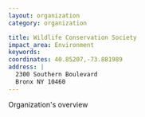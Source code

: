 ```yaml
---
layout: organization
category: organization

title: Wildlife Conservation Society
impact_area: Environment
keywords: 
coordinates: 40.85207,-73.881989
address: |
  2300 Southern Boulevard
  Bronx NY 10460
---
```

Organization's overview
